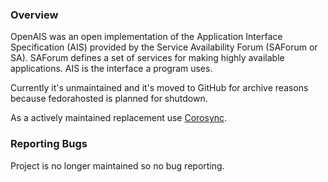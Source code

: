 ### Overview
OpenAIS was an open implementation of the
Application Interface Specification (AIS) provided by the Service Availability Forum
(SAForum or SA). SAForum defines a set of services for making highly available applications.
AIS is the interface a program uses.

Currently it's unmaintained and it's moved to GitHub for archive reasons because fedorahosted is planned for shutdown.

As a actively maintained replacement use [Corosync](http://corosync.github.io/corosync/).

### Reporting Bugs
Project is no longer maintained so no bug reporting.
